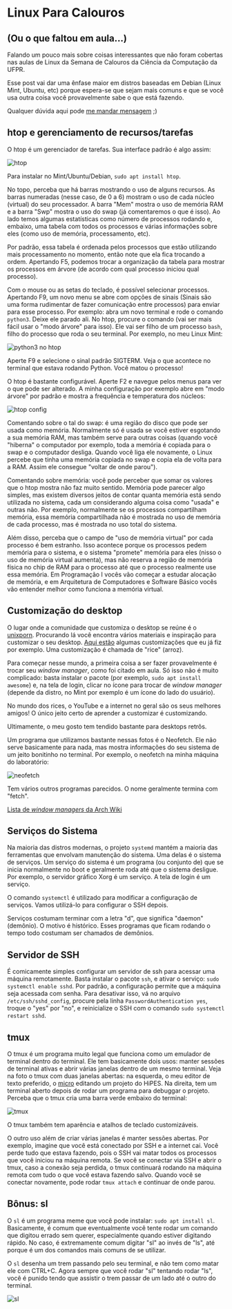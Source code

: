 <!-- pt :: Linux Para Calouros :: 2025-03-18 07:49:04 -->

# Linux Para Calouros

## (Ou o que faltou em aula...)

Falando um pouco mais sobre coisas interessantes que não foram cobertas nas
aulas de Linux da Semana de Calouros da Ciência da Computação da UFPR.

Esse post vai dar uma ênfase maior em distros baseadas em Debian (Linux Mint,
Ubuntu, etc) porque espera-se que sejam mais comuns e que se você usa outra
coisa você provavelmente sabe o que está fazendo.

Qualquer dúvida aqui pode [me mandar mensagem](mailto:ggb23@inf.ufpr.br) ;)

## htop e gerenciamento de recursos/tarefas

O htop é um gerenciador de tarefas. Sua interface padrão é algo assim:

![htop](/static/linux/htop.png)

Para instalar no Mint/Ubuntu/Debian, `sudo apt install htop`.

No topo, perceba que há barras mostrando o uso de alguns recursos. As barras
numeradas (nesse caso, de 0 a 6) mostram o uso de cada núcleo (virtual) do seu
processador. A barra "Mem" mostra o uso de memória RAM e a barra "Swp" mostra
o uso do swap (já comentaremos o que é isso). Ao lado temos algumas estatísticas
como número de processos rodando e, embaixo, uma tabela com todos os processos e
várias informações sobre eles (como uso de memória, processamento, etc).

Por padrão, essa tabela é ordenada pelos processos que estão utilizando mais
processamento no momento, então note que ela fica trocando a ordem. Apertando
F5, podemos trocar a organização da tabela para mostrar os processos em árvore
(de acordo com qual processo iniciou qual processo).

Com o mouse ou as setas do teclado, é possível selecionar processos. Apertando
F9, um novo menu se abre com opções de sinais (Sinais são uma forma rudimentar
de fazer comunicação entre processos) para enviar para esse processo. Por
exemplo: abra um novo terminal e rode o comando `python3`. Deixe ele parado ali.
No htop, procure o comando (vai ser mais fácil usar o "modo árvore" para isso).
Ele vai ser filho de um processo `bash`, filho do processo que roda o seu
terminal. Por exemplo, no meu Linux Mint:

![python3 no htop](/static/linux/htop-python.png)

Aperte F9 e selecione o sinal padrão SIGTERM. Veja o que acontece no terminal
que estava rodando Python. Você matou o processo!

O htop é bastante configurável. Aperte F2 e navegue pelos menus para ver o que
pode ser alterado. A minha configuração por exemplo abre em "modo árvore" por
padrão e mostra a frequência e temperatura dos núcleos:

![htop config](/static/linux/htop-config.png)

Comentando sobre o tal do swap: é uma região do disco que pode ser usada como
memória. Normalmente só é usada se você estiver esgotando a sua memória RAM, mas
também serve para outras coisas (quando você "hiberna" o computador por exemplo,
toda a memória é copiada para o swap e o computador desliga. Quando você liga
ele novamente, o Linux percebe que tinha uma memória copiada no swap e copia ela
de volta para a RAM. Assim ele consegue "voltar de onde parou").

Comentando sobre memória: você pode perceber que somar os valores que o htop
mostra não faz muito sentido. Memória pode parecer algo simples, mas existem
diversos jeitos de contar quanta memória está sendo utilizada no sistema, cada
um considerando alguma coisa como "usada" e outras não. Por exemplo, normalmente
se os processos compartilham memória, essa memória compartilhada não é mostrada
no uso de memória de cada processo, mas é mostrada no uso total do sistema.

Além disso, perceba que o campo de "uso de memória virtual" por cada processo
é bem estranho. Isso acontece porque os processos pedem memória para o sistema,
e o sistema "promete" memória para eles (nisso o uso de memória virtual
aumenta), mas não reserva a região de memória física no chip de RAM para o
processo até que o processo realmente use essa memória. Em Programação I vocês
vão começar a estudar alocação de memória, e em Arquitetura de Computadores e
Software Básico vocês vão entender melhor como funciona a memória virtual.

## Customização do desktop

O lugar onde a comunidade que customiza o desktop se reúne é o
[unixporn](https://www.reddit.com/r/unixporn/). Procurando lá você encontra
vários materiais e inspiração para customizar o seu desktop.
[Aqui estão](https://www.reddit.com/r/unixporn/search/?q=author%3Agboncoffee&cId=a68f400c-3ee3-423e-9f12-1a982c894c94&iId=542ed4e8-fea2-4b60-970a-13066cf04c7a)
algumas customizações que eu já fiz por exemplo. Uma customização é chamada de
"rice" (arroz).

Para começar nesse mundo, a primeira coisa a ser fazer provavelmente é trocar
seu *window manager*, como foi citado em aula. Só isso não é muito complicado:
basta instalar o pacote (por exemplo, `sudo apt install awesome`) e, na tela de
login, clicar no ícone para trocar de *window manager* (depende da distro, no
Mint por exemplo é um ícone do lado do usuário).

No mundo dos rices, o YouTube e a internet no geral são os seus melhores amigos!
O único jeito certo de aprender a customizar é customizando.

Ultimamente, o meu gosto tem tendido bastante para desktops retrôs.

Um programa que utilizamos bastante nessas fotos é o Neofetch. Ele não serve
basicamente para nada, mas mostra informações do seu sistema de um jeito
bonitinho no terminal. Por exemplo, o neofetch na minha máquina do laboratório:

![neofetch](/static/linux/neofetch-amantino.png)

Tem vários outros programas parecidos. O nome geralmente termina com "fetch".

[Lista de *window managers* da Arch Wiki](https://wiki.archlinux.org/title/Window_manager)

## Serviços do Sistema

Na maioria das distros modernas, o projeto `systemd` mantém a maioria das 
ferramentas que envolvam manutenção do sistema. Uma delas é o sistema de
serviços. Um serviço do sistema é um programa (ou conjunto de) que se inicia
normalmente no boot e geralmente roda até que o sistema desligue. Por exemplo,
o servidor gráfico Xorg é um serviço. A tela de login é um serviço.

O comando `systemctl` é utilizado para modificar a configuração de serviços.
Vamos utilizá-lo para configurar o SSH depois.

Serviços costumam terminar com a letra "d", que significa "daemon" (demônio). O
motivo é histórico. Esses programas que ficam rodando o tempo todo costumam ser
chamados de demônios.

## Servidor de SSH

É comicamente simples configurar um servidor de ssh para acessar uma máquina
remotamente. Basta instalar o pacote `ssh`, e ativar o serviço:
`sudo systemctl enable sshd`. Por padrão, a configuração permite que a máquina
seja acessada com senha. Para desativar isso, vá no arquivo
`/etc/ssh/sshd_config`, procure pela linha `PasswordAuthentication yes`, troque
o "yes" por "no", e reinicialize o SSH com o comando
`sudo systemctl restart sshd`.

## tmux

O tmux é um programa muito legal que funciona como um emulador de terminal
dentro do terminal. Ele tem basicamente dois usos: manter sessões de terminal 
ativas e abrir várias janelas dentro de um mesmo terminal. Veja na foto o tmux
com duas janelas abertas: na esquerda, o meu editor de texto preferido, o
[micro](https://micro-editor.github.io/) editando um projeto do HiPES. Na
direita, tem um terminal aberto depois de rodar um programa para debuggar o
projeto. Perceba que o tmux cria uma barra verde embaixo do terminal:

![tmux](/static/linux/tmux.png)

O tmux também tem aparência e atalhos de teclado customizáveis.

O outro uso além de criar várias janelas é manter sessões abertas. Por exemplo,
imagine que você está conectado por SSH e a internet cai. Você perde tudo que
estava fazendo, pois o SSH vai matar todos os processos que você iniciou na
máquina remota. Se você se conectar via SSH e abrir o tmux, caso a conexão seja
perdida, o tmux continuará rodando na máquina remota com tudo o que você estava
fazendo salvo. Quando você se conectar novamente, pode rodar `tmux attach` e
continuar de onde parou.

## Bônus: sl

O `sl` é um programa meme que você pode instalar: `sudo apt install sl`.
Basicamente, é comum que eventualmente você tente rodar um comando que digitou
errado sem querer, especialmente quando estiver digitando rápido. No caso, é
extremamente comum digitar "sl" ao invés de "ls", até porque é um dos comandos
mais comuns de se utilizar.

O `sl` desenha um trem passando pelo seu terminal, e não tem como matar ele com
CTRL+C. Agora sempre que você rodar "sl" tentando rodar "ls", você é punido
tendo que assistir o trem passar de um lado até o outro do terminal.

![sl](/static/linux/sl.png)
